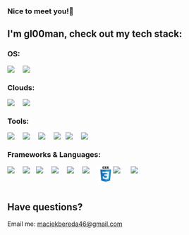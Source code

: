 ### Nice to meet you!👋

## I'm gl00man, check out my tech stack:

### OS:
<img align="left" width="35px" src="https://cdn.iconscout.com/icon/free/png-512/microsoft-windows-1868947-1583111.png" />
<img align="left" width="35px" src="https://pics.freeicons.io/uploads/icons/png/3525127881551941184-512.png" />

<br />

### Clouds:
[<img align="left" width="35px" src="https://logosdownload.com/logo/microsoft-azure-logo-big.png" />][azure]
[<img align="left" width="35px" src="https://lirp.cdn-website.com/aa0ef369/dms3rep/multi/opt/google-cloud-icon-400w.png" />][googlecloud]

<br />

### Tools:
[<img align="left" width="35px" src="https://img.icons8.com/fluent/344/visual-studio-2019.png" />][visualstudio]
[<img align="left" width="35px" src="https://img.icons8.com/fluent/344/visual-studio-code-2019.png" />][visualstudiocode]
[<img align="left" width="35px" src="https://external-content.duckduckgo.com/iu/?u=http%3A%2F%2Ficons.iconarchive.com%2Ficons%2Fpapirus-team%2Fpapirus-apps%2F512%2Fsublime-text-icon.png&f=1&nofb=1" />][sublime]
[<img align="left" width="27px" src="https://upload.wikimedia.org/wikipedia/commons/thumb/9/9f/Vimlogo.svg/1200px-Vimlogo.svg.png" />][gvim]
[<img align="left" width="35px" src="https://img.icons8.com/fluent/344/github.png" />][github]
[<img align="left" width="35px" src="https://img.icons8.com/nolan/344/notion.png" />][notion]

<br />
 
### Frameworks & Languages:
<img align="left" width="35px" src="https://upload.wikimedia.org/wikipedia/commons/thumb/a/a3/.NET_Logo.svg/1024px-.NET_Logo.svg.png" />
<img align="left" width="30px" src="https://seeklogo.com/images/C/c-sharp-c-logo-02F17714BA-seeklogo.com.png" />
<img align="left" width="35px" src="https://img.icons8.com/color/344/python.png" />
<img align="left" width="35px" src="https://cdn.iconscout.com/icon/free/png-512/typescript-1174965.png" />
<img align="left" width="35px" src="https://cdn3.iconfinder.com/data/icons/popular-services-brands/512/angular-js-512.png" />
<img align="left" width="35px" src="https://image.flaticon.com/icons/png/512/919/919827.png" />
<img align="left" width="35px" src="https://raw.githubusercontent.com/github/explore/6c6508f34230f0ac0d49e847a326429eefbfc030/topics/css/css.png" />
<img align="left" width="40px" src="https://img.icons8.com/nolan/344/xaml.png" />
<img align="left" width="35px" src="https://img.icons8.com/ultraviolet/344/mysql.png" />

<br />
<br />
<br />

## Have questions? 
Email me: maciekbereda46@gmail.com
<br />

<br />

[azure]: https://azure.microsoft.com/
[googlecloud]: https://cloud.google.com/
[facebook]: https://www.facebook.com/maciek.bereda/
[instagram]: https://www.instagram.com/godwhathappened/
[visualstudio]: https://visualstudio.microsoft.com
[visualstudiocode]:https://code.visualstudio.com/
[sublime]: https://www.sublimetext.com/
[gvim]: https://www.vim.org/download.php
[github]: https://github.com/
[photoshop]: https://www.adobe.com/pl/products/photoshop.html
[notion]: https://www.notion.so/

